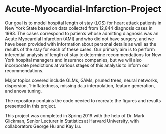 # Acute-Myocardial-Infarction-Project

Our goal is to model hospital length of stay (LOS) for heart attack patients in New York State based on data collected from 12,844 diagnosis cases in 1993. The cases correspond to patients whose admitting diagnosis was an Acute Myocardial Infarction (AMI) and who did not have surgery, and we have been provided with information about personal details as well as the results of the stay for each of these cases. Our primary aim is to perform inferential analysis of length of stay to determine recommendations for New York hospital managers and insurance companies, but we will also incorporate predictions at various stages of this analysis to inform our recommendations.

Major topics covered include GLMs, GAMs, pruned trees, neural networks, dispersion, 1-inflatedness, missing data interpolation, feature generation, and anova tuning.

The repository contains the code needed to recreate the figures and results presented in this project.

This project was completed in Spring 2019 with the help of Dr. Mark Glickman, Senior Lecturer in Statistics at Harvard University, with collaborators George Hu and Kay Lu.




